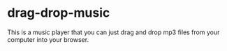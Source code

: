 # drag-drop-music
This is a music player that you can just drag and drop mp3 files from your computer into your browser.
